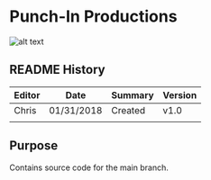 # Punch-In Productions
![alt text](../../../img/punchinlogo.png)

## README History
| Editor 	| 	Date 	| 	Summary	| Version |
| -------- 	| 	-----	|	-------	| ------- |
| Chris   	|01/31/2018 |	Created	|  v1.0	  |
|         	| 		    |			|		  |

## Purpose
Contains source code for the main branch.